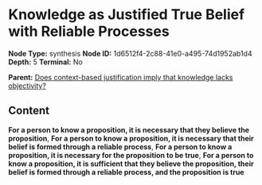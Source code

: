 # Knowledge as Justified True Belief with Reliable Processes

**Node Type:** synthesis
**Node ID:** 1d6512f4-2c88-41e0-a495-74d1952ab1d4
**Depth:** 5
**Terminal:** No

**Parent:** [Does context-based justification imply that knowledge lacks objectivity?](does-context-based-justification-imply-that-knowledge-lacks-objectivity-antithesis-4381405d-3efa-4e5e-959d-05b764150900.md)

## Content

**For a person to know a proposition, it is necessary that they believe the proposition**, **For a person to know a proposition, it is necessary that their belief is formed through a reliable process**, **For a person to know a proposition, it is necessary for the proposition to be true**, **For a person to know a proposition, it is sufficient that they believe the proposition, their belief is formed through a reliable process, and the proposition is true**
